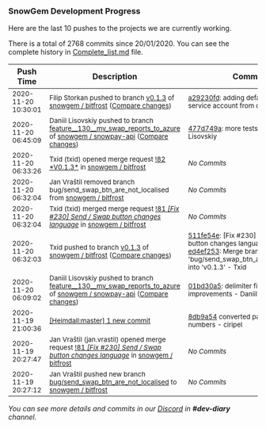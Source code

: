 
### SnowGem Development Progress

Here are the last 10 pushes to the projects we are currently working.

There is a total of 2768 commits since 20/01/2020. You can see the complete history in
 [Complete_list.md](Complete_list.md) file.

| Push Time | Description | Commits |
| --- | --- | --- |
| <sub>2020-11-20 10:30:01</sub> | <sub>Filip Storkan pushed to branch [v0\.1\.3](https://gitlab.com/snowgem/bitfrost/commits/v0.1.3) of [snowgem / bitfrost](https://gitlab.com/snowgem/bitfrost) ([Compare changes](https://gitlab.com/snowgem/bitfrost/compare/ed4ef253cb65fb10d28bff146b265061fca6d075...a29230fdc3bebce0ad7bff8eaf5810506463c702))</sub> | <sub>[a29230fd](https://gitlab.com/snowgem/bitfrost/-/commit/a29230fdc3bebce0ad7bff8eaf5810506463c702): adding default value for service account from db - Filip Storkan</sub> |
| <sub>2020-11-20 06:45:09</sub> | <sub>Daniil Lisovskiy pushed to branch [feature\_\_130\_\_mv\_swap\_reports\_to\_azure](https://gitlab.com/snowgem/snowpay-api/commits/feature__130__mv_swap_reports_to_azure) of [snowgem / snowpay\-api](https://gitlab.com/snowgem/snowpay-api) ([Compare changes](https://gitlab.com/snowgem/snowpay-api/compare/01bd30a5c794a528dbc5d18eb6f31aa263e868a7...477d749aa9b26d2eeaf0d3360c281e33c9fb73bb))</sub> | <sub>[477d749a](https://gitlab.com/snowgem/snowpay-api/-/commit/477d749aa9b26d2eeaf0d3360c281e33c9fb73bb): more tests - Daniil Lisovskiy</sub> |
| <sub>2020-11-20 06:33:26</sub> | <sub>Txid (txid) opened merge request [\!82 \*V0\.1\.3\*](https://gitlab.com/snowgem/bitfrost/-/merge_requests/82) in [snowgem / bitfrost](https://gitlab.com/snowgem/bitfrost)</sub> | <sub>_No Commits_</sub> |
| <sub>2020-11-20 06:32:04</sub> | <sub>Jan Vraštil removed branch bug/send_swap_btn_are_not_localised from [snowgem / bitfrost](https://gitlab.com/snowgem/bitfrost)</sub> | <sub>_No Commits_</sub> |
| <sub>2020-11-20 06:32:04</sub> | <sub>Txid (txid) merged merge request [!81 *[Fix #230] Send / Swap button changes language*](https://gitlab.com/snowgem/bitfrost/-/merge_requests/81) in [snowgem / bitfrost](https://gitlab.com/snowgem/bitfrost)</sub> | <sub>_No Commits_</sub> |
| <sub>2020-11-20 06:32:03</sub> | <sub>Txid pushed to branch [v0\.1\.3](https://gitlab.com/snowgem/bitfrost/commits/v0.1.3) of [snowgem / bitfrost](https://gitlab.com/snowgem/bitfrost) ([Compare changes](https://gitlab.com/snowgem/bitfrost/compare/5aa876811fc18126ff093622c85aa0d7ea1c394d...ed4ef253cb65fb10d28bff146b265061fca6d075))</sub> | <sub>[511fe54e](https://gitlab.com/snowgem/bitfrost/-/commit/511fe54e84dd73d8b08d43d28d0b6cccc824a9f2): [Fix #230] Send / Swap button changes language - jan.vrastil<br>[ed4ef253](https://gitlab.com/snowgem/bitfrost/-/commit/ed4ef253cb65fb10d28bff146b265061fca6d075): Merge branch 'bug/send_swap_btn_are_not_localised' into 'v0.1.3' - Txid</sub> |
| <sub>2020-11-20 06:09:02</sub> | <sub>Daniil Lisovskiy pushed to branch [feature\_\_130\_\_mv\_swap\_reports\_to\_azure](https://gitlab.com/snowgem/snowpay-api/commits/feature__130__mv_swap_reports_to_azure) of [snowgem / snowpay\-api](https://gitlab.com/snowgem/snowpay-api) ([Compare changes](https://gitlab.com/snowgem/snowpay-api/compare/c6a8b243f98b34318b55cd63f5e3490fa9352769...01bd30a5c794a528dbc5d18eb6f31aa263e868a7))</sub> | <sub>[01bd30a5](https://gitlab.com/snowgem/snowpay-api/-/commit/01bd30a5c794a528dbc5d18eb6f31aa263e868a7): delimiter fix and tests improvements - Daniil Lisovskiy</sub> |
| <sub>2020-11-19 21:00:36</sub> | <sub>[[Heimdall:master] 1 new commit](https://github.com/ciripel/Heimdall/commit/8db9a54528a08287f2315ba3594602c67c44a721)</sub> | <sub>[8db9a54](https://github.com/ciripel/Heimdall/commit/8db9a54528a08287f2315ba3594602c67c44a721) converted params values to numbers - ciripel</sub> |
| <sub>2020-11-19 20:27:47</sub> | <sub>Jan Vraštil (jan.vrastil) opened merge request [!81 *[Fix #230] Send / Swap button changes language*](https://gitlab.com/snowgem/bitfrost/-/merge_requests/81) in [snowgem / bitfrost](https://gitlab.com/snowgem/bitfrost)</sub> | <sub>_No Commits_</sub> |
| <sub>2020-11-19 20:27:12</sub> | <sub>Jan Vraštil pushed new branch [bug/send\_swap\_btn\_are\_not\_localised](https://gitlab.com/snowgem/bitfrost/commits/bug/send_swap_btn_are_not_localised) to [snowgem / bitfrost](https://gitlab.com/snowgem/bitfrost)</sub> | <sub>_No Commits_</sub> |

_You can see more details and commits in our [Discord](https://discord.gg/zumGnbg) in **#dev-diary** channel._
